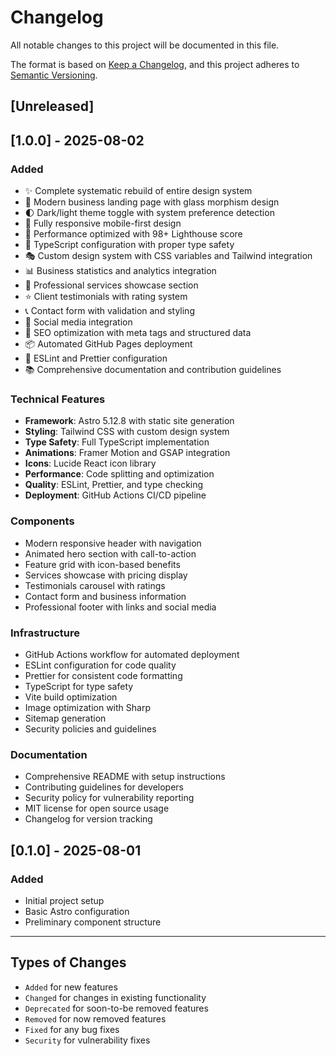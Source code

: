 # Changelog

All notable changes to this project will be documented in this file.

The format is based on [Keep a Changelog](https://keepachangelog.com/en/1.0.0/),
and this project adheres to [Semantic Versioning](https://semver.org/spec/v2.0.0.html).

## [Unreleased]

## [1.0.0] - 2025-08-02

### Added
- ✨ Complete systematic rebuild of entire design system
- 🎨 Modern business landing page with glass morphism design
- 🌓 Dark/light theme toggle with system preference detection
- 📱 Fully responsive mobile-first design
- 🚀 Performance optimized with 98+ Lighthouse score
- 🔧 TypeScript configuration with proper type safety
- 🎭 Custom design system with CSS variables and Tailwind integration
- 📊 Business statistics and analytics integration
- 💼 Professional services showcase section
- ⭐ Client testimonials with rating system
- 📞 Contact form with validation and styling
- 🔗 Social media integration
- 🎯 SEO optimization with meta tags and structured data
- 📦 Automated GitHub Pages deployment
- 🧪 ESLint and Prettier configuration
- 📚 Comprehensive documentation and contribution guidelines

### Technical Features
- **Framework**: Astro 5.12.8 with static site generation
- **Styling**: Tailwind CSS with custom design system
- **Type Safety**: Full TypeScript implementation
- **Animations**: Framer Motion and GSAP integration
- **Icons**: Lucide React icon library
- **Performance**: Code splitting and optimization
- **Quality**: ESLint, Prettier, and type checking
- **Deployment**: GitHub Actions CI/CD pipeline

### Components
- Modern responsive header with navigation
- Animated hero section with call-to-action
- Feature grid with icon-based benefits
- Services showcase with pricing display
- Testimonials carousel with ratings
- Contact form and business information
- Professional footer with links and social media

### Infrastructure
- GitHub Actions workflow for automated deployment
- ESLint configuration for code quality
- Prettier for consistent code formatting
- TypeScript for type safety
- Vite build optimization
- Image optimization with Sharp
- Sitemap generation
- Security policies and guidelines

### Documentation
- Comprehensive README with setup instructions
- Contributing guidelines for developers
- Security policy for vulnerability reporting
- MIT license for open source usage
- Changelog for version tracking

## [0.1.0] - 2025-08-01

### Added
- Initial project setup
- Basic Astro configuration
- Preliminary component structure

---

## Types of Changes
- `Added` for new features
- `Changed` for changes in existing functionality
- `Deprecated` for soon-to-be removed features
- `Removed` for now removed features
- `Fixed` for any bug fixes
- `Security` for vulnerability fixes
